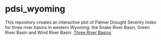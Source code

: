 # pdsi_wyoming
This repository creates an interactive plot of Palmer Drought Severity Index for three river basins in western Wyoming: the Snake River Basin, Green River Basin and Wind River Basin.
[Three River Basins](https://waterplan.state.wy.us/images/swp/basins/green.jpg)
